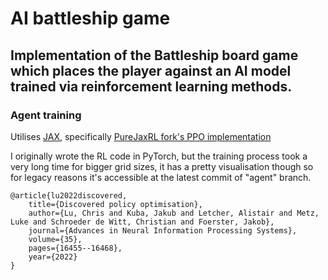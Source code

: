 # AI battleship game

## Implementation of the Battleship board game which places the player against an AI model trained via reinforcement learning methods.

### Agent training
Utilises [JAX](https://github.com/jax-ml/jax), specifically [PureJaxRL fork's PPO implementation](https://github.com/luchris429/purejaxrl)

I originally wrote the RL code in PyTorch, but the training process took a very long time for bigger grid sizes, it has a pretty visualisation though so for legacy reasons it's accessible at the latest commit of "agent" branch.

```
@article{lu2022discovered,
    title={Discovered policy optimisation},
    author={Lu, Chris and Kuba, Jakub and Letcher, Alistair and Metz, Luke and Schroeder de Witt, Christian and Foerster, Jakob},
    journal={Advances in Neural Information Processing Systems},
    volume={35},
    pages={16455--16468},
    year={2022}
}
```
